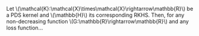 Let \\(\mathcal{K}:\mathcal{X}\times\mathcal{X}\rightarrow\mathbb{R}\\) be a PDS kernel and \\(\mathbb{H}\\) its corresponding RKHS.  Then, for any non-decreasing function \\(G:\mathbb{R}\rightarrow\mathbb{R}\\) and any loss function...
